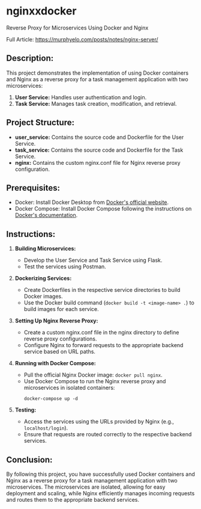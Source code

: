 # nginxxdocker
Reverse Proxy for Microservices Using Docker and Nginx

Full Article:
https://murphyelo.com/posts/notes/nginx-server/

## Description:
This project demonstrates the implementation of using Docker containers and Nginx as a reverse proxy for a task management application with two microservices:

1. **User Service:** Handles user authentication and login.
2. **Task Service:** Manages task creation, modification, and retrieval.

## Project Structure:
- **user_service:** Contains the source code and Dockerfile for the User Service.
- **task_service:** Contains the source code and Dockerfile for the Task Service.
- **nginx:** Contains the custom nginx.conf file for Nginx reverse proxy configuration.

## Prerequisites:
- Docker: Install Docker Desktop from [Docker's official website](https://www.docker.com/).
- Docker Compose: Install Docker Compose following the instructions on [Docker's documentation](https://docs.docker.com/compose/install/).

## Instructions:
1. **Building Microservices:**
   - Develop the User Service and Task Service using Flask.
   - Test the services using Postman.

2. **Dockerizing Services:**
   - Create Dockerfiles in the respective service directories to build Docker images.
   - Use the Docker build command (`docker build -t <image-name> .`) to build images for each service.

3. **Setting Up Nginx Reverse Proxy:**
   - Create a custom nginx.conf file in the nginx directory to define reverse proxy configurations.
   - Configure Nginx to forward requests to the appropriate backend service based on URL paths.

4. **Running with Docker Compose:**
   - Pull the official Nginx Docker image: `docker pull nginx`.
   - Use Docker Compose to run the Nginx reverse proxy and microservices in isolated containers:
     ```
     docker-compose up -d
     ```
   
5. **Testing:**
   - Access the services using the URLs provided by Nginx (e.g., `localhost/login`).
   - Ensure that requests are routed correctly to the respective backend services.

## Conclusion:
By following this project, you have successfully used Docker containers and Nginx as a reverse proxy for a task management application with two microservices. The microservices are isolated, allowing for easy deployment and scaling, while Nginx efficiently manages incoming requests and routes them to the appropriate backend services.
